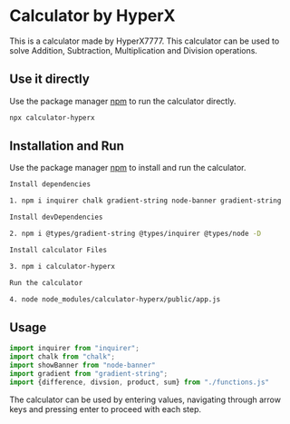 # Calculator by HyperX

This is a calculator made by HyperX7777. This calculator can be used to solve Addition, Subtraction, Multiplication and Division operations.

## Use it directly

Use the package manager [npm](https://docs.npmjs.com/downloading-and-installing-node-js-and-npm) to run the calculator directly.

```bash
npx calculator-hyperx
```

## Installation and Run

Use the package manager [npm](https://docs.npmjs.com/downloading-and-installing-node-js-and-npm) to install and run the calculator.

```bash
Install dependencies

1. npm i inquirer chalk gradient-string node-banner gradient-string

Install devDependencies

2. npm i @types/gradient-string @types/inquirer @types/node -D

Install calculator Files

3. npm i calculator-hyperx

Run the calculator

4. node node_modules/calculator-hyperx/public/app.js
```

## Usage

```typescript
import inquirer from "inquirer";
import chalk from "chalk";
import showBanner from "node-banner"
import gradient from "gradient-string";
import {difference, divsion, product, sum} from "./functions.js"
```

The calculator can be used by entering values, navigating through arrow keys and pressing enter to proceed with each step.